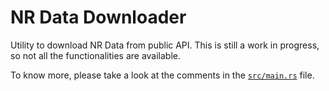 # NR Data Downloader

Utility to download NR Data from public API. This is still a work in progress, so not all the functionalities are available.

To know more, please take a look at the comments in the [`src/main.rs`](https://github.com/mrioqueiroz/nrdata-dl/blob/master/src/main.rs) file.
